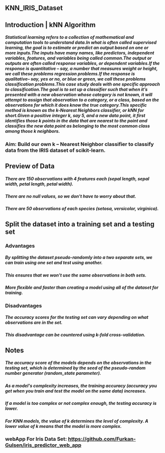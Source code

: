 ## KNN_IRIS_Dataset
## Introduction | kNN Algorithm
##### Statistical learning refers to a collection of mathematical and computation tools to understand data.In what is often called supervised learning, the goal is to estimate or predict an output based on one or more inputs.The inputs have many names, like predictors, independent variables, features, and variables being called common.The output or outputs are often called response variables, or dependent variables.If the response is quantitative – say, a number that measures weight or height, we call these problems regression problems.If the response is qualitative– say, yes or no, or blue or green, we call these problems classification problems.This case study deals with one specific approach to classification.The goal is to set up a classifier such that when it’s presented with a new observation whose category is not known, it will attempt to assign that observation to a category, or a class, based on the observations for which it does know the true category.This specific method is known as the k-Nearest Neighbors classifier, or kNN for short.Given a positive integer k, say 5, and a new data point, it first identifies those k points in the data that are nearest to the point and classifies the new data point as belonging to the most common class among those k neighbors.
### Aim: Build our own k – Nearest Neighbor classifier to classify data from the IRIS dataset of scikit-learn.
## Preview of Data
##### There are 150 observations with 4 features each (sepal length, sepal width, petal length, petal width).
##### There are no null values, so we don't have to worry about that.
##### There are 50 observations of each species (setosa, versicolor, virginica).
## Split the dataset into a training set and a testing set
### Advantages
##### By splitting the dataset pseudo-randomly into a two separate sets, we can train using one set and test using another.
##### This ensures that we won't use the same observations in both sets.
##### More flexible and faster than creating a model using all of the dataset for training.
### Disadvantages
##### The accuracy scores for the testing set can vary depending on what observations are in the set.
##### This disadvantage can be countered using k-fold cross-validation.
## Notes
##### The accuracy score of the models depends on the observations in the testing set, which is determined by the seed of the pseudo-random number generator (random_state parameter).
##### As a model's complexity increases, the training accuracy (accuracy you get when you train and test the model on the same data) increases.
##### If a model is too complex or not complex enough, the testing accuracy is lower.
##### For KNN models, the value of k determines the level of complexity. A lower value of k means that the model is more complex.
### webApp For Iris Data Set: https://github.com/Furkan-Gulsen/iris_predictor_web_app
